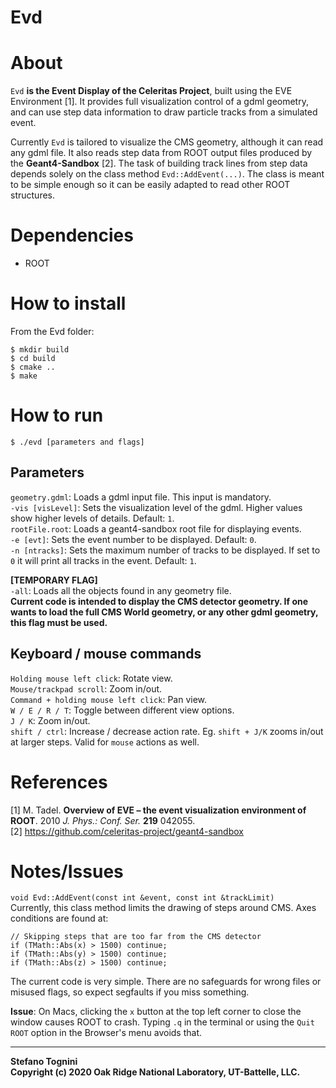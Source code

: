 Evd
===


# About

`Evd` **is the Event Display of the Celeritas Project**, built using the EVE
Environment [1]. It provides full visualization control of a gdml geometry, and
can use step data information to draw particle tracks from a simulated event.

Currently `Evd` is tailored to visualize the CMS geometry, although it can read
any gdml file. It also reads step data from ROOT output files produced by the
**Geant4-Sandbox** [2]. The task of building track lines from step data depends
solely on the class method `Evd::AddEvent(...)`. The class is meant to be simple
enough so it can be easily adapted to read other ROOT structures.


# Dependencies

* ROOT


# How to install

From the Evd folder:

```
$ mkdir build  
$ cd build  
$ cmake ..  
$ make
```


# How to run

```
$ ./evd [parameters and flags]
```

## Parameters

`geometry.gdml`: Loads a gdml input file. This input is mandatory.  
`-vis [visLevel]`: Sets the visualization level of the gdml. Higher values show
higher levels of details. Default: `1`.   
`rootFile.root`: Loads a geant4-sandbox root file for displaying events.  
`-e [evt]`: Sets the event number to be displayed. Default: `0`.  
`-n [ntracks]`: Sets the maximum number of tracks to be displayed. If set to `0`
it will print all tracks in the event. Default: `1`.

**[TEMPORARY FLAG]**  
`-all`: Loads all the objects found in any geometry file.  
**Current code is intended to display the CMS detector geometry. If one wants to
load the full CMS World geometry, or any other gdml geometry, this flag
must be used.**

## Keyboard / mouse commands
`Holding mouse left click`: Rotate view.  
`Mouse/trackpad scroll`: Zoom in/out.  
`Command + holding mouse left click`: Pan view.  
`W / E / R / T`: Toggle between different view options.  
`J / K`: Zoom in/out.  
`shift / ctrl`: Increase / decrease action rate. Eg. `shift + J/K` zooms in/out
at larger steps. Valid for `mouse` actions as well.


# References

[1] M. Tadel. **Overview of EVE – the event visualization environment of ROOT**.
2010 *J. Phys.: Conf. Ser.* **219** 042055.  
[2] <https://github.com/celeritas-project/geant4-sandbox>


# Notes/Issues

`void Evd::AddEvent(const int &event, const int &trackLimit)`   
Currently, this class method limits the drawing of steps around CMS. Axes
conditions are found at:

```
// Skipping steps that are too far from the CMS detector
if (TMath::Abs(x) > 1500) continue;
if (TMath::Abs(y) > 1500) continue;
if (TMath::Abs(z) > 1500) continue;
```

The current code is very simple. There are no safeguards for wrong files or
misused flags, so expect segfaults if you miss something.

**Issue**: On Macs, clicking the `x` button at the top left corner to close
the window causes ROOT to crash. Typing `.q` in the terminal or using the `Quit
ROOT`  option in the Browser's menu avoids that.


___
**Stefano Tognini**  
**Copyright (c) 2020 Oak Ridge National Laboratory, UT-Battelle, LLC.**
